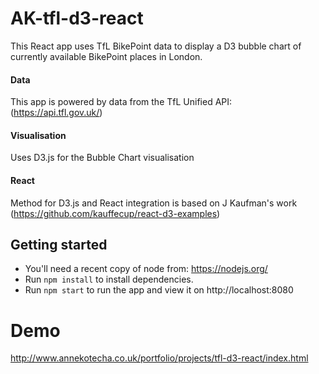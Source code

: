 # AK-tfl-d3-react

This React app uses TfL BikePoint data to display a D3 bubble chart of currently available BikePoint places in London.


#### Data 
This app is powered by data from the TfL Unified API: (https://api.tfl.gov.uk/)

#### Visualisation
Uses D3.js for the Bubble Chart visualisation

#### React
Method for D3.js and React integration is based on J Kaufman's work (https://github.com/kauffecup/react-d3-examples)

## Getting started
* You'll need a recent copy of node from: https://nodejs.org/
* Run `npm install` to install dependencies.
* Run `npm start` to run the app and view it on http://localhost:8080

# Demo

http://www.annekotecha.co.uk/portfolio/projects/tfl-d3-react/index.html

